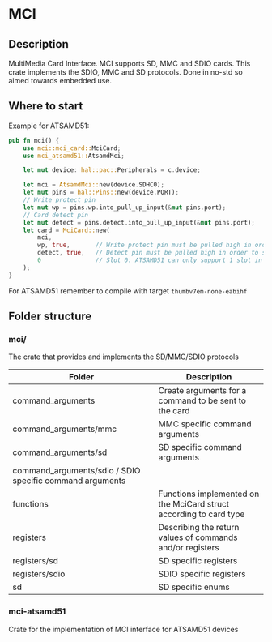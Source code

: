 # MCI

## Description
MultiMedia Card Interface. MCI supports SD, MMC and SDIO cards.
This crate implements the SDIO, MMC and SD protocols. Done in no-std so aimed towards embedded use.

## Where to start

Example for ATSAMD51:
```rust
pub fn mci() {
    use mci::mci_card::MciCard;
    use mci_atsamd51::AtsamdMci;

    let mut device: hal::pac::Peripherals = c.device;

    let mci = AtsamdMci::new(device.SDHC0);
    let mut pins = hal::Pins::new(device.PORT);
    // Write protect pin
    let mut wp = pins.wp.into_pull_up_input(&mut pins.port);
    // Card detect pin
    let mut detect = pins.detect.into_pull_up_input(&mut pins.port);
    let card = MciCard::new(
        mci,
        wp, true,       // Write protect pin must be pulled high in order to be protected
        detect, true,   // Detect pin must be pulled high in order to signal a card to be detected
        0               // Slot 0. ATSAMD51 can only support 1 slot in anyway
    );
}
```

For ATSAMD51 remember to compile with target `thumbv7em-none-eabihf`

## Folder structure

### mci/

The crate that provides and implements the SD/MMC/SDIO protocols

| Folder | Description |
| ------ | ----------- |
| command_arguments | Create arguments for a command to be sent to the card |
| command_arguments/mmc | MMC specific command arguments |
| command_arguments/sd | SD specific command arguments |
| command_arguments/sdio / SDIO specific command arguments |
| functions | Functions implemented on the MciCard struct according to card type |
| registers | Describing the return values of commands and/or registers |
| registers/sd | SD specific registers |
| registers/sdio | SDIO specific registers |
| sd | SD specific enums |

### mci-atsamd51

Crate for the implementation of MCI interface for ATSAMD51 devices